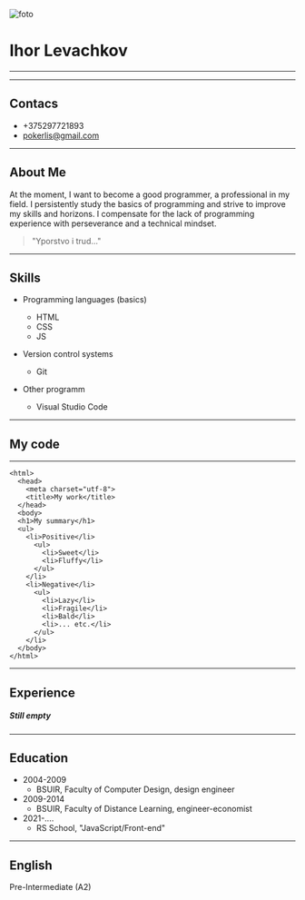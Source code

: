 ![foto](1.jpg)
# Ihor Levachkov 
---
---
## Contacs
* +375297721893
* pokerlis@gmail.com
---
## About Me
At the moment, I want to become a good programmer, a professional in my field. I persistently study the basics of programming and strive to improve my skills and horizons. I compensate for the lack of programming experience with perseverance and a technical mindset.
> "Yporstvo i trud..."
---
## Skills
* Programming languages (basics)
   * HTML
   * CSS
   * JS
   
* Version control systems
   * Git

* Other programm
   * Visual Studio Code
---
## My code
---
```<!doctype HTML>
<html>
  <head>
    <meta charset="utf-8">
    <title>My work</title>
  </head>
  <body>
  <h1>My summary</h1>
  <ul>
    <li>Positive</li>
      <ul>
        <li>Sweet</li>
        <li>Fluffy</li>
      </ul>
    </li>
    <li>Negative</li>
      <ul>
        <li>Lazy</li>
        <li>Fragile</li>
        <li>Bald</li>
        <li>... etc.</li>
      </ul>
    </li>
  </body>
</html>
```
---
## Experience
##### Still empty
---
## Education
* 2004-2009
    * BSUIR, Faculty of Computer Design, design engineer
* 2009-2014
    * BSUIR, Faculty of Distance Learning, engineer-economist
* 2021-....
    * RS School, "JavaScript/Front-end"
---
## English
Pre-Intermediate (A2)